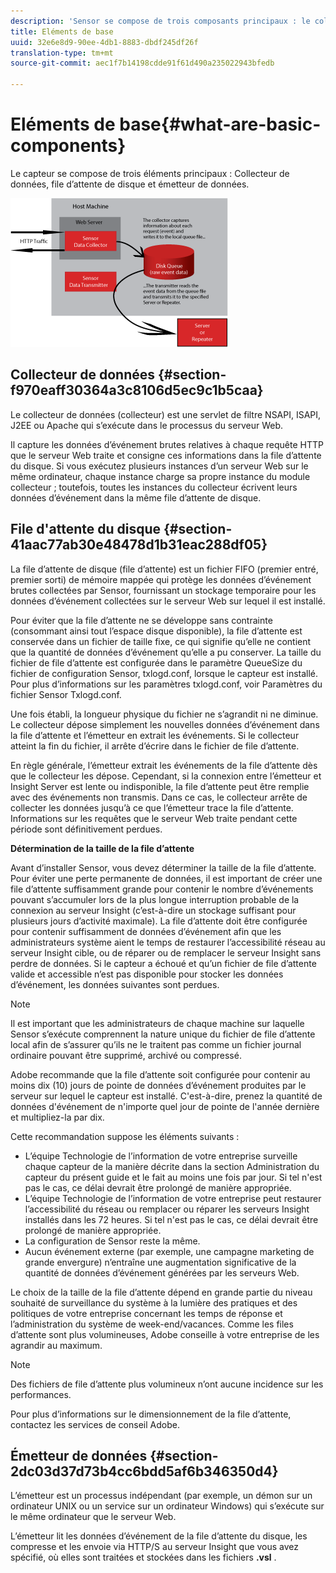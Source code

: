 ```yaml
---
description: 'Sensor se compose de trois composants principaux : le collecteur de données, la file d’attente des disques et l’émetteur de données.'
title: Eléments de base
uuid: 32e6e8d9-90ee-4db1-8883-dbdf245df26f
translation-type: tm+mt
source-git-commit: aec1f7b14198cdde91f61d490a235022943bfedb

---
```



# Eléments de base{#what-are-basic-components}

Le capteur se compose de trois éléments principaux : Collecteur de données, file d’attente de disque et émetteur de données.

![](assets/Visual-Sensor.png)

## Collecteur de données {#section-f970eaff30364a3c8106d5ec9c1b5caa}

Le collecteur de données (collecteur) est une servlet de filtre NSAPI, ISAPI, J2EE ou Apache qui s’exécute dans le processus du serveur Web.

Il capture les données d’événement brutes relatives à chaque requête HTTP que le serveur Web traite et consigne ces informations dans la file d’attente du disque. Si vous exécutez plusieurs instances d’un serveur Web sur le même ordinateur, chaque instance charge sa propre instance du module collecteur ; toutefois, toutes les instances du collecteur écrivent leurs données d’événement dans la même file d’attente de disque.

## File d&#39;attente du disque {#section-41aac77ab30e48478d1b31eac288df05}

La file d’attente de disque (file d’attente) est un fichier FIFO (premier entré, premier sorti) de mémoire mappée qui protège les données d’événement brutes collectées par Sensor, fournissant un stockage temporaire pour les données d’événement collectées sur le serveur Web sur lequel il est installé.

Pour éviter que la file d’attente ne se développe sans contrainte (consommant ainsi tout l’espace disque disponible), la file d’attente est conservée dans un fichier de taille fixe, ce qui signifie qu’elle ne contient que la quantité de données d’événement qu’elle a pu conserver. La taille du fichier de file d’attente est configurée dans le paramètre QueueSize du fichier de configuration Sensor, txlogd.conf, lorsque le capteur est installé. Pour plus d’informations sur les paramètres txlogd.conf, voir Paramètres du fichier Sensor Txlogd.conf.

Une fois établi, la longueur physique du fichier ne s’agrandit ni ne diminue. Le collecteur dépose simplement les nouvelles données d’événement dans la file d’attente et l’émetteur en extrait les événements. Si le collecteur atteint la fin du fichier, il arrête d’écrire dans le fichier de file d’attente.

En règle générale, l’émetteur extrait les événements de la file d’attente dès que le collecteur les dépose. Cependant, si la connexion entre l’émetteur et Insight Server est lente ou indisponible, la file d’attente peut être remplie avec des événements non transmis. Dans ce cas, le collecteur arrête de collecter les données jusqu’à ce que l’émetteur trace la file d’attente. Informations sur les requêtes que le serveur Web traite pendant cette période sont définitivement perdues.

**Détermination de la taille de la file d’attente**

Avant d’installer Sensor, vous devez déterminer la taille de la file d’attente. Pour éviter une perte permanente de données, il est important de créer une file d’attente suffisamment grande pour contenir le nombre d’événements pouvant s’accumuler lors de la plus longue interruption probable de la connexion au serveur Insight (c’est-à-dire un stockage suffisant pour plusieurs jours d’activité maximale). La file d’attente doit être configurée pour contenir suffisamment de données d’événement afin que les administrateurs système aient le temps de restaurer l’accessibilité réseau au serveur Insight cible, ou de réparer ou de remplacer le serveur Insight sans perdre de données. Si le capteur a échoué et qu’un fichier de file d’attente valide et accessible n’est pas disponible pour stocker les données d’événement, les données suivantes sont perdues.

>[!NOTE]
>
>Il est important que les administrateurs de chaque machine sur laquelle Sensor s’exécute comprennent la nature unique du fichier de file d’attente local afin de s’assurer qu’ils ne le traitent pas comme un fichier journal ordinaire pouvant être supprimé, archivé ou compressé.

Adobe recommande que la file d’attente soit configurée pour contenir au moins dix (10) jours de pointe de données d’événement produites par le serveur sur lequel le capteur est installé. C&#39;est-à-dire, prenez la quantité de données d&#39;événement de n&#39;importe quel jour de pointe de l&#39;année dernière et multipliez-la par dix.

Cette recommandation suppose les éléments suivants :

* L’équipe Technologie de l’information de votre entreprise surveille chaque capteur de la manière décrite dans la section Administration du capteur du présent guide et le fait au moins une fois par jour. Si tel n&#39;est pas le cas, ce délai devrait être prolongé de manière appropriée.
* L’équipe Technologie de l’information de votre entreprise peut restaurer l’accessibilité du réseau ou remplacer ou réparer les serveurs Insight installés dans les 72 heures. Si tel n&#39;est pas le cas, ce délai devrait être prolongé de manière appropriée.
* La configuration de Sensor reste la même.
* Aucun événement externe (par exemple, une campagne marketing de grande envergure) n’entraîne une augmentation significative de la quantité de données d’événement générées par les serveurs Web.

Le choix de la taille de la file d’attente dépend en grande partie du niveau souhaité de surveillance du système à la lumière des pratiques et des politiques de votre entreprise concernant les temps de réponse et l’administration du système de week-end/vacances. Comme les files d’attente sont plus volumineuses, Adobe conseille à votre entreprise de les agrandir au maximum.

>[!NOTE]
>
>Des fichiers de file d’attente plus volumineux n’ont aucune incidence sur les performances.

Pour plus d’informations sur le dimensionnement de la file d’attente, contactez les services de conseil Adobe.

## Émetteur de données {#section-2dc03d37d73b4cc6bdd5af6b346350d4}

L’émetteur est un processus indépendant (par exemple, un démon sur un ordinateur UNIX ou un service sur un ordinateur Windows) qui s’exécute sur le même ordinateur que le serveur Web.

L’émetteur lit les données d’événement de la file d’attente du disque, les compresse et les envoie via HTTP/S au serveur Insight que vous avez spécifié, où elles sont traitées et stockées dans les fichiers **.vsl** .
